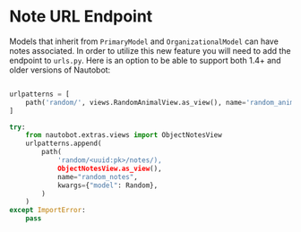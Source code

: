 # Note URL Endpoint

Models that inherit from `PrimaryModel` and `OrganizationalModel` can have notes associated. In order to utilize this new feature you will need to add the endpoint to `urls.py`. Here is an option to be able to support both 1.4+ and older versions of Nautobot:

```python

urlpatterns = [
    path('random/', views.RandomAnimalView.as_view(), name='random_animal'),
]

try:
    from nautobot.extras.views import ObjectNotesView
    urlpatterns.append(
        path(
            'random/<uuid:pk>/notes/),
            ObjectNotesView.as_view(),
            name="random_notes",
            kwargs={"model": Random},
        )
    )
except ImportError:
    pass
```
